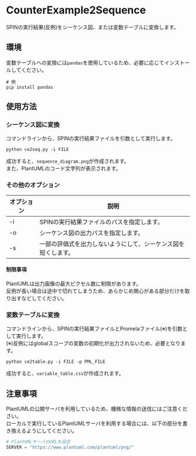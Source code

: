 # CounterExample2Sequence

SPINの実行結果(反例)をシーケンス図、または変数テーブルに変換します。

## 環境

変数テーブルへの変換には`pandas`を使用しているため、必要に応じてインストールしてください。

```shell
# 例
pip install pandas
```

## 使用方法

### シーケンス図に変換

コマンドラインから、SPINの実行結果ファイルを引数として実行します。

```shell
python ce2seq.py -i FILE
```

成功すると、`sequence_diagram.png`が作成されます。  
また、PlantUMLのコード文字列が表示されます。

### その他のオプション

| オプション | 説明 |
| --- | --- |
| -i | SPINの実行結果ファイルのパスを指定します。 |
| -o | シーケンス図の出力パスを指定します。 |
| -s | 一部の評価式を出力しないようにして、シーケンス図を短くします。 |

#### 制限事項

PlantUMLは出力画像の最大ピクセル数に制限があります。  
反例が長い場合は途中で切れてしまうため、あらかじめ関心がある部分だけを取り出すなどしてください。

### 変数テーブルに変換

コマンドラインから、SPINの実行結果ファイルとPromelaファイル(※)を引数として実行します。  
(※)反例にはglobalスコープの変数の初期化が出力されないため、必要となります。

```shell
python ce2table.py -i FILE -p PML_FILE
```

成功すると、`variable_table.csv`が作成されます。  


## 注意事項

PlantUMLの公開サーバを利用しているため、機微な情報の送信にはご注意ください。  
ローカルで実行しているPlantUMLサーバを利用する場合には、以下の部分を書き換えるようにしてください。

```python
# PlantUMLサーバのURLを設定
SERVER = "https://www.plantuml.com/plantuml/png/"
```
